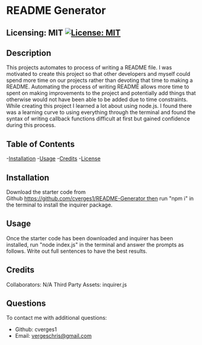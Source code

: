
  # README Generator
  ## Licensing: MIT [![License: MIT](https://img.shields.io/badge/License-MIT-yellow.svg)](https://opensource.org/licenses/MIT)

  ## Description
  This projects automates to process of writing a README file. I was motivated to create this project so that other developers and myself could spend more time on our projects rather than devoting that time to making a README. Automating the process of writing README allows more time to spent on making improvements to the project and potentially add things that otherwise would not have been able to be added due to time constraints. While creating this project I learned a lot about using node.js. I found there was a learning curve to using everything through the terminal and found the syntax of writing callback functions difficult at first but gained confidence during this process.
  
  ## Table of Contents
  
  -[Installation](#installation)
  -[Usage](#usage)
  -[Credits](#credits)
  -[License](#license)  

  ## Installation
  
  Download the starter code from Github https://github.com/cverges1/README-Generator then run "npm i" in the terminal to install the inquirer package.
  
  ## Usage
  
  Once the starter code has been downloaded and inquirer has been installed, run "node index.js" in the terminal and answer the prompts as follows. Write out full sentences to have the best results.
  
  ## Credits
  
  Collaborators: N/A
  Third Party Assets: inquirer.js

  ## Questions
  To contact me with additional questions:
  - Github: cverges1
  - Email: vergeschris@gmail.com
  
